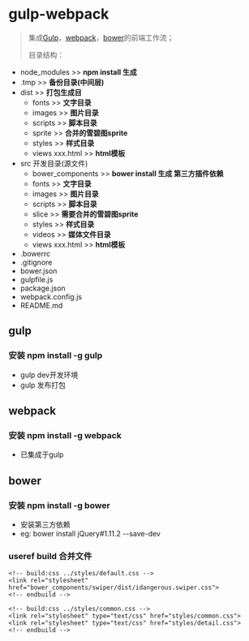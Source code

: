 # gulp-webpack

> 集成[Gulp](https://github.com/gulpjs/ "Gulp")，[webpack](https://github.com/webpack/webpack "webpack")，[bower](https://github.com/bower/bower "bower")的前端工作流；
> 
> 目录结构：
> 
- node_modules >> **npm install 生成**
- .tmp >> **备份目录(中间层)**
- dist >> **打包生成目**
	- fonts >> **文字目录**
	- images >> **图片目录**
	- scripts >> **脚本目录**
	- sprite >> **合并的雪碧图sprite**
	- styles >> **样式目录**
	- views xxx.html >> **html模板**
- src 开发目录(源文件)
	- bower_components >> **bower install 生成 第三方插件依赖**
	- fonts >> **文字目录**
	- images >> **图片目录**
	- scripts >> **脚本目录**
	- slice >> **需要合并的雪碧图sprite**
	- styles >> **样式目录**
	- videos >> **媒体文件目录**
	- views xxx.html >> **html模板**
- .bowerrc
- .gitignore
- bower.json
- gulpfile.js
- package.json
- webpack.config.js
- README.md


## gulp

### 安装 npm install -g gulp
- gulp dev开发环境 
- gulp 发布打包

## webpack 

### 安装 npm install -g webpack
- 已集成于gulp

## bower

### 安装 npm install -g bower
- 安装第三方依赖
- eg: bower install jQuery#1.11.2 --save-dev

### useref build 合并文件

    <!-- build:css ../styles/default.css -->
    <link rel="stylesheet" href="bower_components/swiper/dist/idangerous.swiper.css">
    <!-- endbuild -->
    
    <!-- build:css ../styles/common.css -->
    <link rel="stylesheet" type="text/css" href="styles/common.css">
    <link rel="stylesheet" type="text/css" href="styles/detail.css">
    <!-- endbuild -->